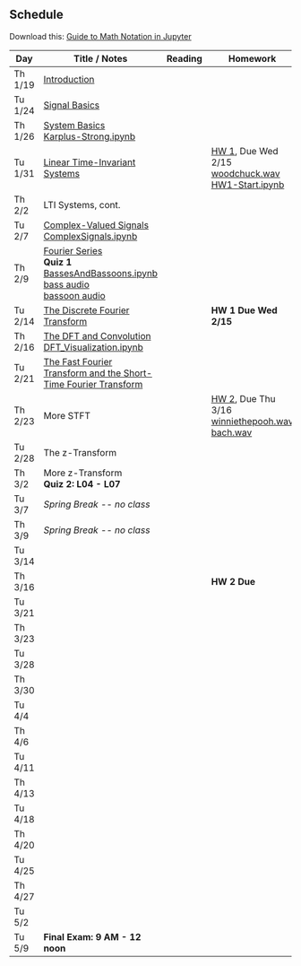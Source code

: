 ## Schedule

Download this: [Guide to Math Notation in Jupyter](examples/MathNotationGuide.ipynb)


| Day     | Title / Notes                                                      | Reading               | Homework                                   |
|---------|--------------------------------------------------------------------|-----------------------|--------------------------------------------|
| Th 1/19 | [Introduction](lectures/L00-Introduction.pdf)                      |                       |                                            |
| Tu 1/24 | [Signal Basics](lectures/L01-SignalBasics.pdf)                     |                       |                                            |
| Th 1/26 | [System Basics](lectures/L02-SystemBasics.pdf)<br>[Karplus-Strong.ipynb](examples/Karplus-Strong.ipynb) |                       |                                            |
| Tu 1/31 | [Linear Time-Invariant Systems](lectures/L03-LTISystems.pdf)       |                       | [HW 1](homeworks/hw1.pdf), Due Wed 2/15<br>[woodchuck.wav](homeworks/woodchuck.wav)<br>[HW1-Start.ipynb](homeworks/HW1-Start.ipynb)  |
| Th 2/2  | LTI Systems, cont.                                                 |                       |                                            |
| Tu 2/7  | [Complex-Valued Signals](lectures/L04-ComplexSignals.pdf)<br>[ComplexSignals.ipynb](examples/ComplexSignals.ipynb) |                       |                                            |
| Th 2/9  | [Fourier Series](lectures/L05-FourierSeries.pdf)<br>**Quiz 1**<br>[BassesAndBassoons.ipynb](examples/BassesAndBassoons.ipynb)<br>[bass audio](examples/double-bass_A1_1_forte_arco-normal.wav)<br>[bassoon audio](examples/bassoon_A2_1_forte_normal.wav) |                       |                                            |
| Tu 2/14 | [The Discrete Fourier Transform](lectures/L06-DiscreteFourierTransform.pdf) |              | **HW 1 Due Wed 2/15**                      |
| Th 2/16 | [The DFT and Convolution](lectures/L07-DFTConvolution.pdf)<br>[DFT_Visualization.ipynb](examples/DFT_Visualization.ipynb) |                       |                                            |
| Tu 2/21 | [The Fast Fourier Transform and the Short-Time Fourier Transform](lectures/L08-FFT_STFT.pdf) |                       |                                            |
| Th 2/23 | More STFT                                             |                       | [HW 2](homeworks/hw2.pdf), Due Thu 3/16<br>[winniethepooh.wav](homeworks/winniethepooh.wav)<br>[bach.wav](homeworks/bach.wav) |
| Tu 2/28 | The z-Transform                                                                   |                       |                                            |
| Th 3/2  | More z-Transform<br>**Quiz 2: L04 - L07**                                              |                       |                                            |
| Tu 3/7  | *Spring Break -- no class* | | |
| Th 3/9  | *Spring Break -- no class* | | |
| Tu 3/14 |                                                                    |                       |                                            |
| Th 3/16 |                                                                    |                       | **HW 2 Due**                               |
| Tu 3/21 |                                                                    |                       |                                            |
| Th 3/23 |                                                                    |                       |                                            |
| Tu 3/28 |                                                                    |                       |                                            |
| Th 3/30 |                                                                    |                       |                                            |
| Tu 4/4  |                                                                    |                       |                                            |
| Th 4/6  |                                                                    |                       |                                            |
| Tu 4/11 |                                                                    |                       |                                            |
| Th 4/13 |                                                                    |                       |                                            |
| Tu 4/18 |                                                                    |                       |                                            |
| Th 4/20 |                                                                    |                       |                                            |
| Tu 4/25 |                                                                    |                       |                                            |
| Th 4/27 |                                                                    |                       |                                            |
| Tu 5/2  |                                                                    |                       |                                            |
| Tu 5/9  | **Final Exam: 9 AM - 12 noon**                                     |                       |                                            |
